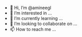 - 👋 Hi, I’m @amineegl
- 👀 I’m interested in ...
- 🌱 I’m currently learning ...
- 💞️ I’m looking to collaborate on ...
- 📫 How to reach me ...

<!---
amineegl/amineegl is a ✨ special ✨ repository because its `README.md` (this file) appears on your GitHub profile.
You can click the Preview link to take a look at your changes.
--->
